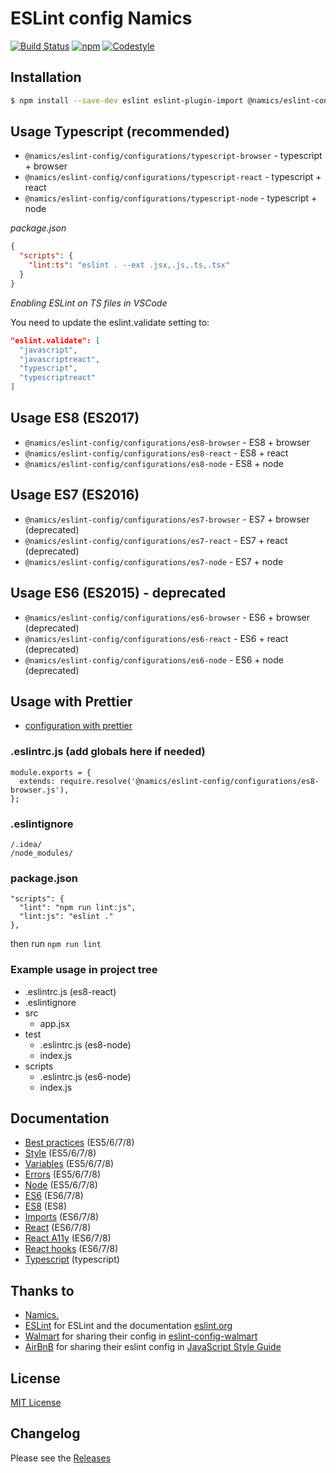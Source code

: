 # ESLint config Namics

[![Build Status](https://github.com/namics/eslint-config-namics/workflows/ci/badge.svg)](https://github.com/namics/eslint-config-namics/actions)
[![npm](https://img.shields.io/npm/v/@namics/eslint-config.svg)](https://www.npmjs.com/package/@namics/eslint-config)
[![Codestyle](https://img.shields.io/badge/codestyle-namics-green.svg)](https://github.com/namics/eslint-config-namics)

## Installation

```bash
$ npm install --save-dev eslint eslint-plugin-import @namics/eslint-config
```

## Usage Typescript (recommended)

- `@namics/eslint-config/configurations/typescript-browser` - typescript + browser
- `@namics/eslint-config/configurations/typescript-react` - typescript + react
- `@namics/eslint-config/configurations/typescript-node` - typescript + node

*package.json*

```json
{
  "scripts": {
    "lint:ts": "eslint . --ext .jsx,.js,.ts,.tsx"
  }
}
```

*Enabling ESLint on TS files in VSCode*

You need to update the eslint.validate setting to:

```json
"eslint.validate": [
  "javascript",
  "javascriptreact",
  "typescript",
  "typescriptreact"
]
```

## Usage ES8 (ES2017)

- `@namics/eslint-config/configurations/es8-browser` - ES8 + browser
- `@namics/eslint-config/configurations/es8-react` - ES8 + react
- `@namics/eslint-config/configurations/es8-node` - ES8 + node

## Usage ES7 (ES2016)

- `@namics/eslint-config/configurations/es7-browser` - ES7 + browser (deprecated)
- `@namics/eslint-config/configurations/es7-react` - ES7 + react (deprecated)
- `@namics/eslint-config/configurations/es7-node` - ES7 + node

## Usage ES6 (ES2015) - deprecated

- `@namics/eslint-config/configurations/es6-browser` - ES6 + browser (deprecated)
- `@namics/eslint-config/configurations/es6-react` - ES6 + react (deprecated)
- `@namics/eslint-config/configurations/es6-node` - ES6 + node (deprecated)

## Usage with Prettier

- [configuration with prettier](./documentation/with-prettier.md)

### .eslintrc.js (add globals here if needed)

```
module.exports = {
  extends: require.resolve('@namics/eslint-config/configurations/es8-browser.js'),
};
```

### .eslintignore

```
/.idea/
/node_modules/
```

### package.json

```
"scripts": {
  "lint": "npm run lint:js",
  "lint:js": "eslint ."
},
```
then run `npm run lint`

### Example usage in project tree

- .eslintrc.js (es8-react)
- .eslintignore
- src
    - app.jsx
- test
    - .eslintrc.js (es8-node)
    - index.js
- scripts
    - .eslintrc.js (es6-node)
    - index.js

## Documentation

- [Best practices](./documentation/best-practices.md) (ES5/6/7/8)
- [Style](./documentation/style.md) (ES5/6/7/8)
- [Variables](./documentation/variables.md) (ES5/6/7/8)
- [Errors](./documentation/errors.md) (ES5/6/7/8)
- [Node](./documentation/node.md) (ES5/6/7/8)
- [ES6](./documentation/es6.md) (ES6/7/8)
- [ES8](./documentation/es8.md) (ES8)
- [Imports](./documentation/imports.md) (ES6/7/8)
- [React](./documentation/react.md) (ES6/7/8)
- [React A11y](./documentation/react-a11y.md) (ES6/7/8)
- [React hooks](./documentation/react-hooks.md) (ES6/7/8)
- [Typescript](./documentation/typescript.md) (typescript)

## Thanks to

* [Namics.](https://www.namics.com/en/)
* [ESLint](https://github.com/eslint/eslint) for ESLint and the documentation [eslint.org](http://eslint.org/)
* [Walmart](https://github.com/walmartlabs) for sharing their config in [eslint-config-walmart](https://github.com/walmartlabs/eslint-config-walmart)
* [AirBnB](https://github.com/airbnb) for sharing their eslint config in [JavaScript Style Guide](https://github.com/airbnb/javascript)

## License

[MIT License](./LICENSE)

## Changelog

Please see the [Releases](https://github.com/namics/eslint-config-namics/releases)
